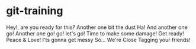 # git-training
Hey!, are you ready for this?
Another one bit the dust
Ha!
And another one go!
Another one go!
go!
let's go!
Time to make some damage!
Get ready!
Peace & Love!
I'ts gonna get messy
So...
We're Close
Tagging your friends!
